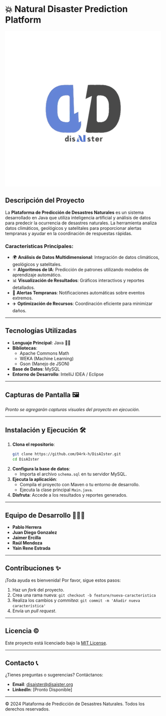 # 💥 Natural Disaster Prediction Platform

![Project Logo](logo.png)

## Descripción del Proyecto

La **Plataforma de Predicción de Desastres Naturales** es un sistema desarrollado en Java que utiliza inteligencia artificial y análisis de datos para predecir la ocurrencia de desastres naturales. La herramienta analiza datos climáticos, geológicos y satelitales para proporcionar alertas tempranas y ayudar en la coordinación de respuestas rápidas.

### Características Principales:
- 🌍 **Análisis de Datos Multidimensional**: Integración de datos climáticos, geológicos y satelitales.
- ⚛️ **Algoritmos de IA**: Predicción de patrones utilizando modelos de aprendizaje automático.
- 📊 **Visualización de Resultados**: Gráficos interactivos y reportes detallados.
- 🔔 **Alertas Tempranas**: Notificaciones automáticas sobre eventos extremos.
- ✈️ **Optimización de Recursos**: Coordinación eficiente para minimizar daños.

---

## Tecnologías Utilizadas

- **Lenguaje Principal**: Java 👨‍💻
- **Bibliotecas**:
  - Apache Commons Math
  - WEKA (Machine Learning)
  - Gson (Manejo de JSON)
- **Base de Datos**: MySQL
- **Entorno de Desarrollo**: IntelliJ IDEA / Eclipse

---

## Capturas de Pantalla 🖼

*Pronto se agregarán capturas visuales del proyecto en ejecución.*

---

## Instalación y Ejecución 🛠️

1. **Clona el repositorio**:
   ```bash
   git clone https://github.com/D4rk-h/DisAIster.git
   cd DisAIster
   ```
2. **Configura la base de datos**:
   - Importa el archivo `schema.sql` en tu servidor MySQL.
3. **Ejecuta la aplicación**:
   - Compila el proyecto con Maven o tu entorno de desarrollo.
   - Ejecuta la clase principal `Main.java`.
4. **Disfruta**: Accede a los resultados y reportes generados.

---

## Equipo de Desarrollo 👨‍👩‍👨

- **Pablo Herrera**
- **Juan Diego Gonzalez**
- **Jaimer Ercilla**
- **Raúl Mendoza**
- **Yain Rene Estrada**

---

## Contribuciones ✨

¡Toda ayuda es bienvenida! Por favor, sigue estos pasos:
1. Haz un *fork* del proyecto.
2. Crea una rama nueva: `git checkout -b feature/nueva-caracteristica`
3. Realiza los cambios y *commitea*: `git commit -m 'Añadir nueva característica'`
4. Envía un *pull request*.

---

## Licencia ©

Este proyecto está licenciado bajo la [MIT License](https://opensource.org/licenses/MIT).

---

## Contacto 📞

¿Tienes preguntas o sugerencias? Contáctanos:
- **Email**: disaister@disaister.org
- **LinkedIn**: [Pronto Disponible]

---

© 2024 Plataforma de Predicción de Desastres Naturales. Todos los derechos reservados.
